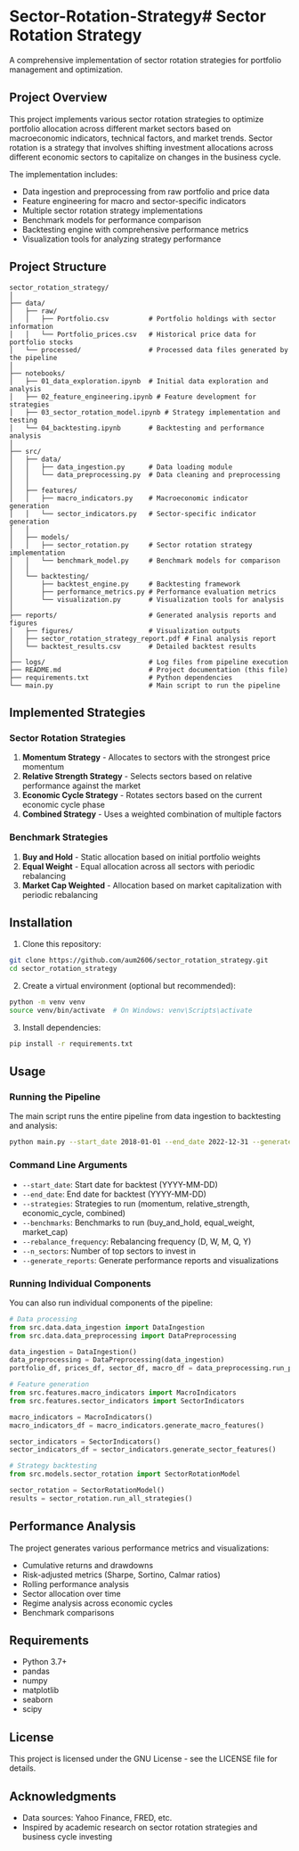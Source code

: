 # Sector-Rotation-Strategy# Sector Rotation Strategy

A comprehensive implementation of sector rotation strategies for portfolio management and optimization.

## Project Overview

This project implements various sector rotation strategies to optimize portfolio allocation across different market sectors based on macroeconomic indicators, technical factors, and market trends. Sector rotation is a strategy that involves shifting investment allocations across different economic sectors to capitalize on changes in the business cycle.

The implementation includes:

- Data ingestion and preprocessing from raw portfolio and price data
- Feature engineering for macro and sector-specific indicators
- Multiple sector rotation strategy implementations
- Benchmark models for performance comparison
- Backtesting engine with comprehensive performance metrics
- Visualization tools for analyzing strategy performance

## Project Structure

```
sector_rotation_strategy/
│
├── data/
│   ├── raw/
│   │   ├── Portfolio.csv          # Portfolio holdings with sector information
│   │   └── Portfolio_prices.csv   # Historical price data for portfolio stocks
│   └── processed/                 # Processed data files generated by the pipeline
│
├── notebooks/
│   ├── 01_data_exploration.ipynb  # Initial data exploration and analysis
│   ├── 02_feature_engineering.ipynb # Feature development for strategies
│   ├── 03_sector_rotation_model.ipynb # Strategy implementation and testing
│   └── 04_backtesting.ipynb       # Backtesting and performance analysis
│
├── src/
│   ├── data/
│   │   ├── data_ingestion.py      # Data loading module
│   │   └── data_preprocessing.py  # Data cleaning and preprocessing
│   │
│   ├── features/
│   │   ├── macro_indicators.py    # Macroeconomic indicator generation
│   │   └── sector_indicators.py   # Sector-specific indicator generation
│   │
│   ├── models/
│   │   ├── sector_rotation.py     # Sector rotation strategy implementation
│   │   └── benchmark_model.py     # Benchmark models for comparison
│   │
│   └── backtesting/
│       ├── backtest_engine.py     # Backtesting framework
│       ├── performance_metrics.py # Performance evaluation metrics
│       └── visualization.py       # Visualization tools for analysis
│
├── reports/                       # Generated analysis reports and figures
│   ├── figures/                   # Visualization outputs
│   ├── sector_rotation_strategy_report.pdf # Final analysis report
│   └── backtest_results.csv       # Detailed backtest results
│
├── logs/                          # Log files from pipeline execution
├── README.md                      # Project documentation (this file)
├── requirements.txt               # Python dependencies
└── main.py                        # Main script to run the pipeline
```

## Implemented Strategies

### Sector Rotation Strategies

1. **Momentum Strategy** - Allocates to sectors with the strongest price momentum
2. **Relative Strength Strategy** - Selects sectors based on relative performance against the market
3. **Economic Cycle Strategy** - Rotates sectors based on the current economic cycle phase
4. **Combined Strategy** - Uses a weighted combination of multiple factors

### Benchmark Strategies

1. **Buy and Hold** - Static allocation based on initial portfolio weights
2. **Equal Weight** - Equal allocation across all sectors with periodic rebalancing
3. **Market Cap Weighted** - Allocation based on market capitalization with periodic rebalancing

## Installation

1. Clone this repository:
```bash
git clone https://github.com/aum2606/sector_rotation_strategy.git
cd sector_rotation_strategy
```

2. Create a virtual environment (optional but recommended):
```bash
python -m venv venv
source venv/bin/activate  # On Windows: venv\Scripts\activate
```

3. Install dependencies:
```bash
pip install -r requirements.txt
```

## Usage

### Running the Pipeline

The main script runs the entire pipeline from data ingestion to backtesting and analysis:

```bash
python main.py --start_date 2018-01-01 --end_date 2022-12-31 --generate_reports
```

### Command Line Arguments

- `--start_date`: Start date for backtest (YYYY-MM-DD)
- `--end_date`: End date for backtest (YYYY-MM-DD)
- `--strategies`: Strategies to run (momentum, relative_strength, economic_cycle, combined)
- `--benchmarks`: Benchmarks to run (buy_and_hold, equal_weight, market_cap)
- `--rebalance_frequency`: Rebalancing frequency (D, W, M, Q, Y)
- `--n_sectors`: Number of top sectors to invest in
- `--generate_reports`: Generate performance reports and visualizations

### Running Individual Components

You can also run individual components of the pipeline:

```python
# Data processing
from src.data.data_ingestion import DataIngestion
from src.data.data_preprocessing import DataPreprocessing

data_ingestion = DataIngestion()
data_preprocessing = DataPreprocessing(data_ingestion)
portfolio_df, prices_df, sector_df, macro_df = data_preprocessing.run_preprocessing_pipeline()

# Feature generation
from src.features.macro_indicators import MacroIndicators
from src.features.sector_indicators import SectorIndicators

macro_indicators = MacroIndicators()
macro_indicators_df = macro_indicators.generate_macro_features()

sector_indicators = SectorIndicators()
sector_indicators_df = sector_indicators.generate_sector_features()

# Strategy backtesting
from src.models.sector_rotation import SectorRotationModel

sector_rotation = SectorRotationModel()
results = sector_rotation.run_all_strategies()
```

## Performance Analysis

The project generates various performance metrics and visualizations:

- Cumulative returns and drawdowns
- Risk-adjusted metrics (Sharpe, Sortino, Calmar ratios)
- Rolling performance analysis
- Sector allocation over time
- Regime analysis across economic cycles
- Benchmark comparisons

## Requirements

- Python 3.7+
- pandas
- numpy
- matplotlib
- seaborn
- scipy

## License

This project is licensed under the GNU License - see the LICENSE file for details.

## Acknowledgments

- Data sources: Yahoo Finance, FRED, etc.
- Inspired by academic research on sector rotation strategies and business cycle investing